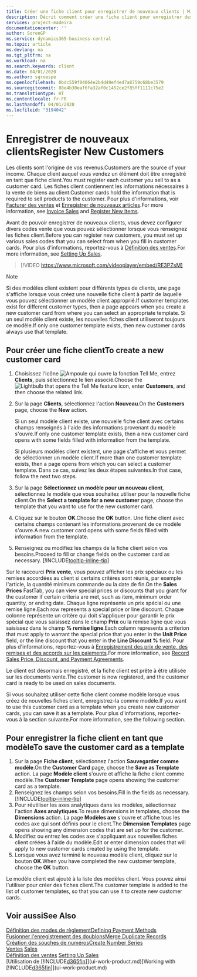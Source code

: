 ```yaml
---
title: Créer une fiche client pour enregistrer de nouveaux clients | Microsoft Docs
description: Décrit comment créer une fiche client pour enregistrer des informations sur chaque nouveau client ou client auquel vous vendez.
services: project-madeira
documentationcenter: ''
author: SorenGP
ms.service: dynamics365-business-central
ms.topic: article
ms.devlang: na
ms.tgt_pltfrm: na
ms.workload: na
ms.search.keywords: client
ms.date: 04/01/2020
ms.author: sgroespe
ms.openlocfilehash: 0bdc559f04064e2b4d49ef4ed7a8759c68be3579
ms.sourcegitcommit: 88e4b30eaf6fa32af0c1452ce2f85ff1111c75e2
ms.translationtype: HT
ms.contentlocale: fr-FR
ms.lasthandoff: 04/01/2020
ms.locfileid: "3194042"
---
```

# <a name="register-new-customers"></a><span data-ttu-id="c3f15-103">Enregistrer de nouveaux clients</span><span class="sxs-lookup"><span data-stu-id="c3f15-103">Register New Customers</span></span>
<span data-ttu-id="c3f15-104">Les clients sont l'origine de vos revenus.</span><span class="sxs-lookup"><span data-stu-id="c3f15-104">Customers are the source of your income.</span></span> <span data-ttu-id="c3f15-105">Chaque client auquel vous vendez un élément doit être enregistré en tant que fiche client.</span><span class="sxs-lookup"><span data-stu-id="c3f15-105">You must register each customer you sell to as a customer card.</span></span> <span data-ttu-id="c3f15-106">Les fiches client contiennent les informations nécessaires à la vente de biens au client.</span><span class="sxs-lookup"><span data-stu-id="c3f15-106">Customer cards hold the information that is required to sell products to the customer.</span></span> <span data-ttu-id="c3f15-107">Pour plus d'informations, voir [Facturer des ventes](sales-how-invoice-sales.md) et [Enregistrer de nouveaux articles](inventory-how-register-new-items.md).</span><span class="sxs-lookup"><span data-stu-id="c3f15-107">For more information, see [Invoice Sales](sales-how-invoice-sales.md) and [Register New Items](inventory-how-register-new-items.md).</span></span>  

<span data-ttu-id="c3f15-108">Avant de pouvoir enregistrer de nouveaux clients, vous devez configurer divers codes vente que vous pouvez sélectionner lorsque vous renseignez les fiches client.</span><span class="sxs-lookup"><span data-stu-id="c3f15-108">Before you can register new customers, you must set up various sales codes that you can select from when you fill in customer cards.</span></span> <span data-ttu-id="c3f15-109">Pour plus d'informations, reportez-vous à [Définition des ventes](sales-setup-sales.md).</span><span class="sxs-lookup"><span data-stu-id="c3f15-109">For more information, see [Setting Up Sales](sales-setup-sales.md).</span></span>

> [!VIDEO https://www.microsoft.com/videoplayer/embed/RE3PZsM]

> [!NOTE]  
> <span data-ttu-id="c3f15-110">Si des modèles client existent pour différents types de clients, une page s'affiche lorsque vous créez une nouvelle fiche client à partir de laquelle vous pouvez sélectionner un modèle client approprié.</span><span class="sxs-lookup"><span data-stu-id="c3f15-110">If customer templates exist for different customer types, then a page appears when you create a new customer card from where you can select an appropriate template.</span></span> <span data-ttu-id="c3f15-111">Si un seul modèle client existe, les nouvelles fiches client utiliseront toujours ce modèle.</span><span class="sxs-lookup"><span data-stu-id="c3f15-111">If only one customer template exists, then new customer cards always use that template.</span></span>  

## <a name="to-create-a-new-customer-card"></a><span data-ttu-id="c3f15-112">Pour créer une fiche client</span><span class="sxs-lookup"><span data-stu-id="c3f15-112">To create a new customer card</span></span>
1. <span data-ttu-id="c3f15-113">Choisissez l'icône ![Ampoule qui ouvre la fonction Tell Me](media/ui-search/search_small.png "Dites-moi ce que vous voulez faire"), entrez **Clients**, puis sélectionnez le lien associé.</span><span class="sxs-lookup"><span data-stu-id="c3f15-113">Choose the ![Lightbulb that opens the Tell Me feature](media/ui-search/search_small.png "Tell me what you want to do") icon, enter **Customers**, and then choose the related link.</span></span>  
2. <span data-ttu-id="c3f15-114">Sur la page **Clients**, sélectionnez l'action **Nouveau**.</span><span class="sxs-lookup"><span data-stu-id="c3f15-114">On the **Customers** page, choose the **New** action.</span></span>

    <span data-ttu-id="c3f15-115">Si un seul modèle client existe, une nouvelle fiche client avec certains champs renseignés à l'aide des informations provenant du modèle s'ouvre.</span><span class="sxs-lookup"><span data-stu-id="c3f15-115">If only one customer template exists, then a new customer card opens with some fields filled with information from the template.</span></span>

    <span data-ttu-id="c3f15-116">Si plusieurs modèles client existent, une page s'affiche et vous permet de sélectionner un modèle client.</span><span class="sxs-lookup"><span data-stu-id="c3f15-116">If more than one customer template exists, then a page opens from which you can select a customer template.</span></span> <span data-ttu-id="c3f15-117">Dans ce cas, suivez les deux étapes suivantes.</span><span class="sxs-lookup"><span data-stu-id="c3f15-117">In that case, follow the next two steps.</span></span>
3. <span data-ttu-id="c3f15-118">Sur la page **Sélectionnez un modèle pour un nouveau client**, sélectionnez le modèle que vous souhaitez utiliser pour la nouvelle fiche client.</span><span class="sxs-lookup"><span data-stu-id="c3f15-118">On the **Select a template for a new customer** page, choose the template that you want to use for the new customer card.</span></span>
4. <span data-ttu-id="c3f15-119">Cliquez sur le bouton **OK**.</span><span class="sxs-lookup"><span data-stu-id="c3f15-119">Choose the **OK** button.</span></span> <span data-ttu-id="c3f15-120">Une fiche client avec certains champs contenant les informations provenant de ce modèle s'ouvre.</span><span class="sxs-lookup"><span data-stu-id="c3f15-120">A new customer card opens with some fields filled with information from the template.</span></span>  
5. <span data-ttu-id="c3f15-121">Renseignez ou modifiez les champs de la fiche client selon vos besoins.</span><span class="sxs-lookup"><span data-stu-id="c3f15-121">Proceed to fill or change fields on the customer card as necessary.</span></span> [!INCLUDE[tooltip-inline-tip](includes/tooltip-inline-tip_md.md)]

<span data-ttu-id="c3f15-122">Sur le raccourci **Prix vente**, vous pouvez afficher les prix spéciaux ou les remises accordées au client si certains critères sont réunis, par exemple l'article, la quantité minimum commande ou la date de fin.</span><span class="sxs-lookup"><span data-stu-id="c3f15-122">On the **Sales Prices** FastTab, you can view special prices or discounts that you grant for the customer if certain criteria are met, such as item, minimum order quantity, or ending date.</span></span> <span data-ttu-id="c3f15-123">Chaque ligne représente un prix spécial ou une remise ligne.</span><span class="sxs-lookup"><span data-stu-id="c3f15-123">Each row represents a special price or line discount.</span></span> <span data-ttu-id="c3f15-124">Chaque colonne représente un critère qui doit s'appliquer pour garantir le prix spécial que vous saisissez dans le champ **Prix** ou la remise ligne que vous saisissez dans le champ **% remise ligne**.</span><span class="sxs-lookup"><span data-stu-id="c3f15-124">Each column represents a criterion that must apply to warrant the special price that you enter in the **Unit Price** field, or the line discount that you enter in the **Line Discount %** field.</span></span> <span data-ttu-id="c3f15-125">Pour plus d'informations, reportez-vous à [Enregistrement des prix de vente, des remises et des accords sur les paiements](sales-how-record-sales-price-discount-payment-agreements.md).</span><span class="sxs-lookup"><span data-stu-id="c3f15-125">For more information, see [Record Sales Price, Discount, and Payment Agreements](sales-how-record-sales-price-discount-payment-agreements.md).</span></span>

<span data-ttu-id="c3f15-126">Le client est désormais enregistré, et la fiche client est prête à être utilisée sur les documents vente.</span><span class="sxs-lookup"><span data-stu-id="c3f15-126">The customer is now registered, and the customer card is ready to be used on sales documents.</span></span>

<span data-ttu-id="c3f15-127">Si vous souhaitez utiliser cette fiche client comme modèle lorsque vous créez de nouvelles fiches client, enregistrez-la comme modèle.</span><span class="sxs-lookup"><span data-stu-id="c3f15-127">If you want to use this customer card as a template when you create new customer cards, you can save it as a template.</span></span> <span data-ttu-id="c3f15-128">Pour plus d'informations, reportez-vous à la section suivante.</span><span class="sxs-lookup"><span data-stu-id="c3f15-128">For more information, see the following section.</span></span>

## <a name="to-save-the-customer-card-as-a-template"></a><span data-ttu-id="c3f15-129">Pour enregistrer la fiche client en tant que modèle</span><span class="sxs-lookup"><span data-stu-id="c3f15-129">To save the customer card as a template</span></span>
1. <span data-ttu-id="c3f15-130">Sur la page **Fiche client**, sélectionnez l'action **Sauvegarder comme modèle**.</span><span class="sxs-lookup"><span data-stu-id="c3f15-130">On the **Customer Card** page, choose the **Save as Template** action.</span></span> <span data-ttu-id="c3f15-131">La page **Modèle client** s'ouvre et affiche la fiche client comme modèle.</span><span class="sxs-lookup"><span data-stu-id="c3f15-131">The **Customer Template** page opens showing the customer card as a template.</span></span>
2. <span data-ttu-id="c3f15-132">Renseignez les champs selon vos besoins.</span><span class="sxs-lookup"><span data-stu-id="c3f15-132">Fill in the fields as necessary.</span></span> [!INCLUDE[tooltip-inline-tip](includes/tooltip-inline-tip_md.md)]
3. <span data-ttu-id="c3f15-133">Pour réutiliser les axes analytiques dans les modèles, sélectionnez l'action **Axes analytiques**.</span><span class="sxs-lookup"><span data-stu-id="c3f15-133">To reuse dimensions in templates, choose the **Dimensions** action.</span></span> <span data-ttu-id="c3f15-134">La page **Modèles axe** s'ouvre et affiche tous les codes axe qui sont définis pour le client.</span><span class="sxs-lookup"><span data-stu-id="c3f15-134">The **Dimension Templates** page opens showing any dimension codes that are set up for the customer.</span></span>
4. <span data-ttu-id="c3f15-135">Modifiez ou entrez les codes axe s'appliquant aux nouvelles fiches client créées à l'aide du modèle.</span><span class="sxs-lookup"><span data-stu-id="c3f15-135">Edit or enter dimension codes that will apply to new customer cards created by using the template.</span></span>  
5. <span data-ttu-id="c3f15-136">Lorsque vous avez terminé le nouveau modèle client, cliquez sur le bouton **OK**.</span><span class="sxs-lookup"><span data-stu-id="c3f15-136">When you have completed the new customer template, choose the **OK** button.</span></span>

<span data-ttu-id="c3f15-137">Le modèle client est ajouté à la liste des modèles client. Vous pouvez ainsi l'utiliser pour créer des fiches client.</span><span class="sxs-lookup"><span data-stu-id="c3f15-137">The customer template is added to the list of customer templates, so that you can use it to create new customer cards.</span></span>

## <a name="see-also"></a><span data-ttu-id="c3f15-138">Voir aussi</span><span class="sxs-lookup"><span data-stu-id="c3f15-138">See Also</span></span>
[<span data-ttu-id="c3f15-139">Définition des modes de règlement</span><span class="sxs-lookup"><span data-stu-id="c3f15-139">Defining Payment Methods</span></span>](finance-payment-methods.md)  
[<span data-ttu-id="c3f15-140">Fusionner l'enregistrement des doublons</span><span class="sxs-lookup"><span data-stu-id="c3f15-140">Merge Duplicate Records</span></span>](sales-how-merge-duplicate-records.md)  
[<span data-ttu-id="c3f15-141">Création des souches de numéros</span><span class="sxs-lookup"><span data-stu-id="c3f15-141">Create Number Series</span></span>](ui-create-number-series.md)  
<span data-ttu-id="c3f15-142">[Ventes](sales-manage-sales.md)  </span><span class="sxs-lookup"><span data-stu-id="c3f15-142">[Sales](sales-manage-sales.md)  </span></span>  
<span data-ttu-id="c3f15-143">[Définition des ventes](sales-setup-sales.md)  </span><span class="sxs-lookup"><span data-stu-id="c3f15-143">[Setting Up Sales](sales-setup-sales.md)  </span></span>  
<span data-ttu-id="c3f15-144">[Utilisation de [!INCLUDE[d365fin](includes/d365fin_md.md)]](ui-work-product.md)</span><span class="sxs-lookup"><span data-stu-id="c3f15-144">[Working with [!INCLUDE[d365fin](includes/d365fin_md.md)]](ui-work-product.md)</span></span>
